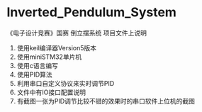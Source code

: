# Inverted_Pendulum_System
《电子设计竞赛》国赛  倒立摆系统
项目文件上说明
1. 使用keil编译器Version5版本
2. 使用miniSTM32单片机
3. 使用c语言编写
4. 使用PID算法
5. 利用串口自定义协议来实时调节PID
6. 文件中有IO接口配置说明
7. 有截图一张为PID调节比较不错的效果时的串口软件上位机的截图
